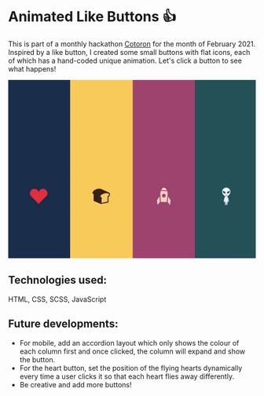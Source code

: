 # Animated Like Buttons :thumbsup:

This is part of a monthly hackathon [Cotoron](https://github.com/cotoron/home) for the month of February 2021. Inspired by a like button, I created some small buttons with flat icons, each of which has a hand-coded unique animation. Let's click a button to see what happens!

[<img src="like-buttons-gif.gif">](https://yukanishijima.github.io/like-buttons/)

## Technologies used:

HTML, CSS, SCSS, JavaScript

## Future developments:

- For mobile, add an accordion layout which only shows the colour of each column first and once clicked, the column will expand and show the button.
- For the heart button, set the position of the flying hearts dynamically every time a user clicks it so that each heart flies away differently.
- Be creative and add more buttons!
